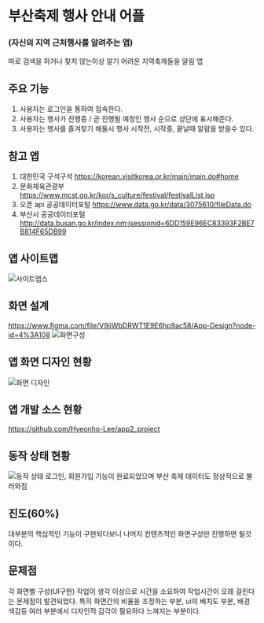 # 부산축제 행사 안내 어플
### (자신의 지역 근처행사를 알려주는 앱)

따로 검색을 하거나 찾지 않는이상 알기 어려운 지역축제들을 알림 앱

## 주요 기능
1. 사용자는 로그인을 통하여 접속한다.
2. 사용자는 행사가 진행중 / 곧 진행될 예정인 행사 순으로 상단에 표시해준다.
3. 사용자는 행사를 즐겨찾기 해둘시 행사 시작전, 시작중, 끝날때 알람을 받을수 있다.

## 참고 앱
1. 대한민국 구석구석 https://korean.visitkorea.or.kr/main/main.do#home
2. 문화체육관광부 https://www.mcst.go.kr/kor/s_culture/festival/festivalList.jsp
3. 오픈 api 공공데이터포털 https://www.data.go.kr/data/3075610/fileData.do
4. 부산시 공공데이터포털 http://data.busan.go.kr/index.nm;jsessionid=6DD159E96EC83393F2BE7B814F65DB99

## 앱 사이트맵
![사이트맵스](https://user-images.githubusercontent.com/54760301/169053459-63374822-58bf-45a1-8018-7b5c209959e7.JPG)

## 화면 설계
https://www.figma.com/file/V9jiWbDRWT1E9E6hp9ac58/App-Design?node-id=4%3A108
![화면구성](https://user-images.githubusercontent.com/54760301/169053435-d8a54129-4504-40d7-b5b2-e6bba49943c2.JPG)

## 앱 화면 디자인 현황
![화면 디자인](https://user-images.githubusercontent.com/54760301/169198357-9fb5364d-3e3d-473c-9266-731025c2fe28.png)

## 앱 개발 소스 현황
https://github.com/Hyeonho-Lee/app2_project

## 동작 상태 현황
![동작 상태](https://user-images.githubusercontent.com/54760301/169198331-39794bef-f61b-4e58-a59c-ed2ab41110f9.png)
로그인, 회원가입 기능이 완료되었으며 부산 축제 데이터도 정상적으로 불러와짐

## 진도(60%)
대부분의 핵심적인 기능이 구현되다보니 나머지 컨텐츠적인 화면구성만 진행하면 될것이다.

## 문제점
각 화면별 구성(UI구현) 작업이 생각 이상으로 시간을 소요하여 작업시간이 오래 걸린다는 문제점이 발견되었다. 
특히 화면간의 비율을 조정하는 부분, ui의 배치도 부분, 배경 색감등 여러 부분에서 디자인적 감각이 필요하다 느껴지는 부분이다.
